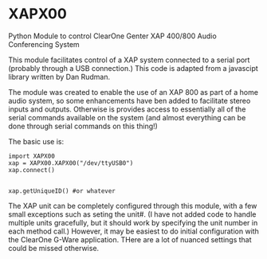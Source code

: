 # XAPX00
Python Module to control ClearOne Genter XAP 400/800 Audio Conferencing System


This module facilitates control of a XAP system connected to a serial port (probably through a USB connection.)  This code is adapted from a javascipt library written by Dan Rudman.

The module was created to enable the use of an XAP 800 as part of a home audio system, so some enhancements have ben added to facilitate stereo inputs and outputs.  Otherwise is provides access to essentially all of the serial commands available on the system (and almost everything can be done through serial commands on this thing!)

The basic use is:

```
import XAPX00
xap = XAPX00.XAPX00("/dev/ttyUSB0")
xap.connect()


xap.getUniqueID() #or whatever
```

The XAP unit can be completely configured through this module, with a few small exceptions such as seting the unit#.  (I have not added code to handle multiple units gracefully, but it should work by specifying the unit number in each method call.)  However, it may be easiest to do initial configuration with the ClearOne G-Ware application.  THere are a lot of nuanced settings that could be missed otherwise.


